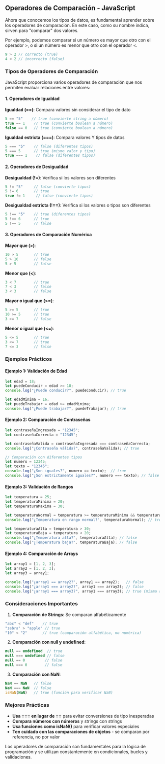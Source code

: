 ## Operadores de Comparación - JavaScript

Ahora que conocemos los tipos de datos, es fundamental aprender sobre los operadores de comparación. En este caso, como su nombre indica, sirven para "comparar" dos valores.

Por ejemplo, podemos comparar si un número es mayor que otro con el operador >, o si un número es menor que otro con el operador <.

```javascript
9 > 2 // correcto (true)
4 < 2 // incorrecto (false)
```

### Tipos de Operadores de Comparación

JavaScript proporciona varios operadores de comparación que nos permiten evaluar relaciones entre valores:

#### 1. Operadores de Igualdad

**Igualdad (==)**: Compara valores sin considerar el tipo de dato
```javascript
5 == "5"    // true (convierte string a número)
true == 1    // true (convierte boolean a número)
false == 0   // true (convierte boolean a número)
```

**Igualdad estricta (===)**: Compara valores Y tipos de datos
```javascript
5 === "5"    // false (diferentes tipos)
5 === 5      // true (mismo valor y tipo)
true === 1    // false (diferentes tipos)
```

#### 2. Operadores de Desigualdad

**Desigualdad (!=)**: Verifica si los valores son diferentes
```javascript
5 != "5"     // false (convierte tipos)
5 != 6       // true
true != 1     // false (convierte tipos)
```

**Desigualdad estricta (!==)**: Verifica si los valores o tipos son diferentes
```javascript
5 !== "5"    // true (diferentes tipos)
5 !== 6      // true
5 !== 5      // false
```

#### 3. Operadores de Comparación Numérica

**Mayor que (>)**:
```javascript
10 > 5       // true
5 > 10       // false
5 > 5        // false
```

**Menor que (<)**:
```javascript
3 < 7        // true
7 < 3        // false
3 < 3        // false
```

**Mayor o igual que (>=)**:
```javascript
5 >= 5       // true
10 >= 5      // true
3 >= 7       // false
```

**Menor o igual que (<=)**:
```javascript
5 <= 5       // true
3 <= 7       // true
7 <= 3       // false
```

### Ejemplos Prácticos

#### Ejemplo 1: Validación de Edad
```javascript
let edad = 18;
let puedeConducir = edad >= 18;
console.log("¿Puede conducir?", puedeConducir); // true

let edadMinima = 16;
let puedeTrabajar = edad >= edadMinima;
console.log("¿Puede trabajar?", puedeTrabajar); // true
```

#### Ejemplo 2: Comparación de Contraseñas
```javascript
let contraseñaIngresada = "12345";
let contraseñaCorrecta = "12345";

let contraseñaValida = contraseñaIngresada === contraseñaCorrecta;
console.log("¿Contraseña válida?", contraseñaValida); // true

// Comparación con diferentes tipos
let numero = 12345;
let texto = "12345";
console.log("¿Son iguales?", numero == texto);  // true
console.log("¿Son estrictamente iguales?", numero === texto); // false
```

#### Ejemplo 3: Validación de Rangos
```javascript
let temperatura = 25;
let temperaturaMinima = 20;
let temperaturaMaxima = 30;

let temperaturaNormal = temperatura >= temperaturaMinima && temperatura <= temperaturaMaxima;
console.log("¿Temperatura en rango normal?", temperaturaNormal); // true

let temperaturaAlta = temperatura > 30;
let temperaturaBaja = temperatura < 20;
console.log("¿Temperatura alta?", temperaturaAlta); // false
console.log("¿Temperatura baja?", temperaturaBaja); // false
```

#### Ejemplo 4: Comparación de Arrays
```javascript
let array1 = [1, 2, 3];
let array2 = [1, 2, 3];
let array3 = array1;

console.log("¿array1 == array2?", array1 == array2);   // false
console.log("¿array1 === array2?", array1 === array2); // false
console.log("¿array1 === array3?", array1 === array3); // true (misma referencia)
```

### Consideraciones Importantes

1. **Comparación de Strings**: Se comparan alfabéticamente
```javascript
"abc" < "def"    // true
"zebra" > "apple" // true
"10" < "2"       // true (comparación alfabética, no numérica)
```

2. **Comparación con null y undefined**:
```javascript
null == undefined  // true
null === undefined // false
null == 0         // false
null === 0        // false
```

3. **Comparación con NaN**:
```javascript
NaN == NaN   // false
NaN === NaN  // false
isNaN(NaN)   // true (función para verificar NaN)
```

### Mejores Prácticas

- **Usa === en lugar de ==** para evitar conversiones de tipo inesperadas
- **Compara números con números** y strings con strings
- **Usa funciones como isNaN()** para verificar valores especiales
- **Ten cuidado con las comparaciones de objetos** - se comparan por referencia, no por valor

Los operadores de comparación son fundamentales para la lógica de programación y se utilizan constantemente en condicionales, bucles y validaciones.

